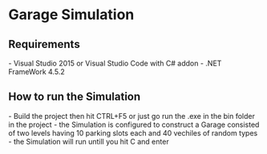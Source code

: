 <h1> Garage Simulation </h1>

<h2>Requirements</h2>
- Visual Studio 2015 or Visual Studio Code with C# addon
- .NET FrameWork 4.5.2

<h2>How to run the Simulation </h2>
- Build the project then hit CTRL+F5 or just go run the .exe in the bin folder in the project
- the Simulation is configured to construct a Garage consisted of two levels having 10 parking slots each and 40 vechiles of random types
- the Simulation will run untill you hit C and enter


